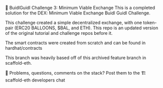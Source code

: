 🚩 BuidlGuidl Challenge 3: Minimum Viable Exchange
This is a completed solution for the DEX: Minimum Viable Exchange Buidl Guidl Challenge. 

This challenge created a simple decentralized exchange, with one token-pair (ERC20 BALLOONS, $BAL, and ETH). This repo is an updated version of the original tutorial and challenge repos before it. 

The smart contracts were created from scratch and can be found in hardhat/contracts

This branch was heavily based off of this archived feature branch in scaffold-eth.

💬 Problems, questions, comments on the stack? Post them to the 🏗 scaffold-eth developers chat

